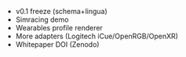 - v0.1 freeze (schema+lingua)
- Simracing demo
- Wearables profile renderer
- More adapters (Logitech iCue/OpenRGB/OpenXR)
- Whitepaper DOI (Zenodo)